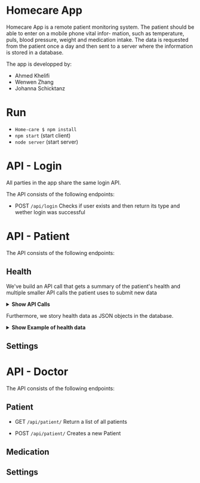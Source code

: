 # Homecare App

Homecare App is a remote patient monitoring system. The patient should be able to enter on a mobile phone vital infor- mation, such as temperature, puls, blood pressure, weight and medication intake. The data is requested from the patient once a day and then sent to a server where the information is stored in a database. 

The app is developped by: 
* Ahmed Khelifi
* Wenwen Zhang 
* Johanna Schicktanz

# Run

- `Home-care $ npm install`
- `npm start` (start client)
- `node server` (start server)

# API - Login

All parties in the app share the same login API.

The API consists of the following endpoints:

- POST `/api/login`
Checks if user exists and then return its type and wether login was successful

# API - Patient

The API consists of the following endpoints:

## Health

We've build an API call that gets a summary of the patient's health and multiple smaller API calls the patient uses to submit new data 

<details><summary><b>Show API Calls</b></summary>

- GET `/health/:username`
Returns the health status of patient including medication, temperature, blood Pressure, pulse, weight and the patient's pending tasks.

- POST `/medication/pending/:username/:title`
Patient confirms that the medication was taken within the allowed timeframe

- POST `/medication/missed/:username/:title/:timestamp`
Patient either confirms that the medication was taken or forgotten once the allowed timeframe has passed

- POST `/temperature/pending/:username/:title`
Patient confirms that temperature was measure within the allowed timeframe

- POST `/temperature/missed/:username/:title/:timestamp`
Patient either confirms that temperature was measured or forgotten once the allowed timeframe has passed

- POST `/blood_pressure/pending/:username/:title`
Patient confirms that blood pressure was measure within the allowed timeframe

- POST `/blood_pressure/missed/:username/:title/:timestamp`
Patient either confirms that blood pressure was measured or forgotten once the allowed timeframe has passed

- POST `/pulse/pending/:username/:title`
Patient confirms that pulse was measure within the allowed timeframe

- POST `/pulse/missed/:username/:title/:timestamp`
Patient either confirms that pulse was measured or forgotten once the allowed timeframe has passed

- POST `/weight/pending/:username/:title`
Patient confirms that the weight was measure within the allowed timeframe

- POST `/weight/missed/:username/:title/:timestamp`
Patient either confirms that the weight was measured or forgotten once the allowed timeframe has passed
</details>

Furthermore, we story health data as JSON objects in the database.
<details><summary><b>Show Example of health data</b></summary>

1. `medication` is saved in  the Database as follows:

   ```json
     {"medication": [
          {"title":"Azathioprine","ammount":1,"duration":1,"history":[
                {"timestamp": 1609879883768, measured: true},
				        {"timestamp": 1609879883768, measured: true},
				        {"timestamp": 1609966283768, measured: true},
				        {"timestamp": 1610052683768, measured: true},
				        {"timestamp": 1610139083768, measured: true},
				        {"timestamp": 1610225483768, measured: true}
                ],
            "assigned_on": 1609707083768},
          {"title":"Ciclosporin","ammount":1,"duration":2,"history":[
                {"timestamp": 1609707083768, measured: true},
				        {"timestamp": 1609879883768, measured: true},
				        {"timestamp": 1610052683768, measured: true},
				        {"timestamp": 1610225483768, measured: true},
				        {"timestamp": 1610311883768, measured: true}
                ],
				"assigned_on": 1609707083768},
     ]}
   ```
2. `Temperature` is saved in  the Database as follows:
   
   ```json
		{"temperature":[
			{"temperature":36.9,"timestamp": 1609707083768, measured: true},
			{"temperature":36.8,"timestamp": 1609879883768, measured: true},
			{"temperature":36.5,"timestamp": 1610052683768, measured: true},
			{"temperature":36.9,"timestamp": 1610225483768, measured: true},
			{"temperature":37.1,"timestamp": 1610311883768, measured: true}
			]},
     ]}
   ```
   
3. `Weight` is saved in  the Database as follows:
   
   ```json
		{"weight":[
			{"weight":72,"timestamp": 1609707083768, measured: true},
			{"weight":68,"timestamp": 1609879883768, measured: true},
			{"weight":70,"timestamp": 1610052683768, measured: true},
			{"weight":69,"timestamp": 1610225483768, measured: true},
			{"weight":71,"timestamp": 1610311883768, measured: true}
			]},
     ]}
   ```
   
4. `pulse` is saved in  the Database as follows:
   
   ```json
		{"pulse":[
			{"pulse":46","timestamp": 1609707083768, measured: true},
			{"pulse":46","timestamp": 1609879883768, measured: true},
			{"pulse":46","timestamp": 1610052683768, measured: true},
			{"pulse":46","timestamp": 1610225483768, measured: true},
			{"pulse":47","timestamp": 1610311883768, measured: true}
			]},
     ]}
   ```
   
4. `blood_pressure` is saved in  the Database as follows:
   
   ```json
		{"blood_pressure":[
			{"bloodpres_dia": 120, "bloodpres_sys": 80, "timestamp": 1609707083768, measured: true},
			{"bloodpres_dia": 122, "bloodpres_sys": 76, "timestamp": 1609879883768, measured: true},
			{"bloodpres_dia": 110, "bloodpres_sys": 83, "timestamp": 1610052683768, measured: true},
			{"bloodpres_dia": 123, "bloodpres_sys": 81, "timestamp": 1610225483768, measured: true},
			{"bloodpres_dia": 115, "bloodpres_sys": 77, "timestamp": 1610311883768, measured: true}
			]},
     ]}
   ```
</details>

## Settings


# API - Doctor

The API consists of the following endpoints:

## Patient

- GET `/api/patient/`
Return a list of all patients

- POST `/api/patient/`
Creates a new Patient

## Medication

## Settings



